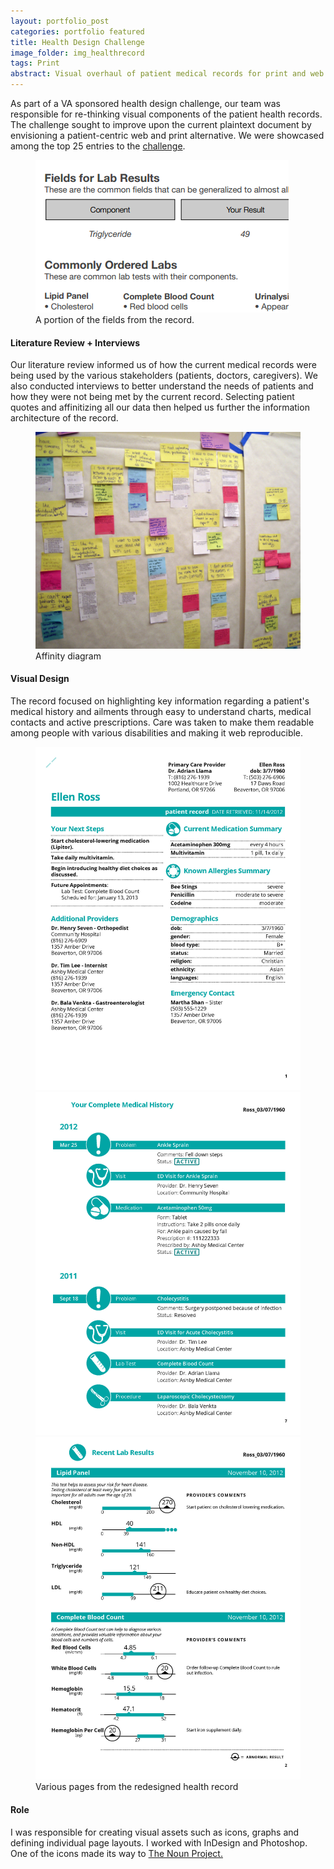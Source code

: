 ```yaml
---
layout: portfolio_post
categories: portfolio featured
title: Health Design Challenge
image_folder: img_healthrecord
tags: Print
abstract: Visual overhaul of patient medical records for print and web.
---
```


As part of a VA sponsored health design challenge, our team was responsible for re-thinking visual components of the patient health records. The challenge sought to improve upon the current plaintext document by envisioning a patient-centric web and print alternative. We were showcased among the top 25 entries to the <a href="http://s3.amazonaws.com/challengepost/zip_files/production/5066/zip_files/ReimaginingPatientRecord.pdf?1354410791">challenge</a>.

<figure class="post-image">
	<img src="/img/img_healthrecord/record_fields.png"></img>
	<figcaption>A portion of the fields from the record.</figcaption>
</figure>

<h4>Literature Review + Interviews</h4>

Our literature review informed us of how the current medical records were being used by the various stakeholders (patients, doctors, caregivers). We also conducted interviews to better understand the needs of patients and how they were not being met by the current record. Selecting patient quotes and affinitizing all our data then helped us further the information architecture of the record.

<figure class="post-image">
	<img src="/img/img_healthrecord/affinity_diagram.png"></img>
	<figcaption>Affinity diagram</figcaption>
</figure>

<h4>Visual Design</h4>

The record focused on highlighting key information regarding a patient's medical history and ailments through easy to understand charts, medical contacts and active prescriptions. Care was taken to make them readable among people with various disabilities and making it web reproducible.

<figure class="post-image-thumbnails">
	<img src="/img/img_healthrecord/page_1.jpg" class="post-thumbnail img-polaroid"></img>
	<img src="/img/img_healthrecord/page_2.jpg" class="post-thumbnail img-polaroid"></img>
	<img src="/img/img_healthrecord/page_3.jpg" class="post-thumbnail img-polaroid"></img>
	<figcaption>Various pages from the redesigned health record</figcaption>
</figure>

<h4>Role</h4>

I was responsible for creating visual assets such as icons, graphs and defining individual page layouts. I worked with InDesign and Photoshop. One of the icons made its way to <a href="http://thenounproject.com/noun/medical-records/#icon-No8398">The Noun Project.</a>